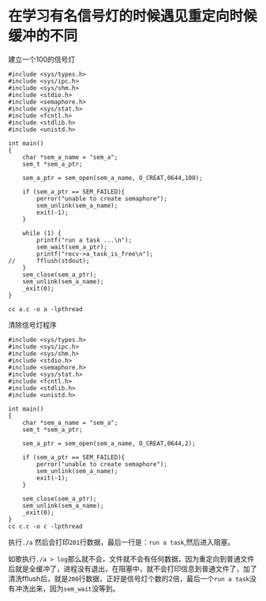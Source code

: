 # 在学习有名信号灯的时候遇见重定向时候缓冲的不同
建立一个100的信号灯
```
#include <sys/types.h>
#include <sys/ipc.h>
#include <sys/shm.h>
#include <stdio.h>
#include <semaphore.h>
#include <sys/stat.h>
#include <fcntl.h>
#include <stdlib.h>
#include <unistd.h>

int main()
{
	char *sem_a_name = "sem_a";
	sem_t *sem_a_ptr;

	sem_a_ptr = sem_open(sem_a_name, O_CREAT,0644,100);

	if (sem_a_ptr == SEM_FAILED){
		perror("unable to create semaphore");
		sem_unlink(sem_a_name);
		exit(-1);
	} 

	while (1) {
		printf("run a task ...\n");
		sem_wait(sem_a_ptr);
		printf("recv->a_task_is_free\n");
//		fflush(stdout);
	} 
	sem_close(sem_a_ptr);
	sem_unlink(sem_a_name);
	_exit(0);
} 

cc a.c -o a -lpthread
```
清除信号灯程序
```
#include <sys/types.h>
#include <sys/ipc.h>
#include <sys/shm.h>
#include <stdio.h>
#include <semaphore.h>
#include <sys/stat.h>
#include <fcntl.h>
#include <stdlib.h>
#include <unistd.h>

int main()
{
	char *sem_a_name = "sem_a";
	sem_t *sem_a_ptr;

	sem_a_ptr = sem_open(sem_a_name, O_CREAT,0644,2);

	if (sem_a_ptr == SEM_FAILED){
		perror("unable to create semaphore");
		sem_unlink(sem_a_name);
		exit(-1);
	} 

	sem_close(sem_a_ptr);
	sem_unlink(sem_a_name);
	_exit(0);
} 
cc c.c -o c -lpthread
```
执行`./a` 然后会打印`201`行数据，最后一行是：`run a task`,然后进入阻塞。

如歌执行`./a > log`那么就不会，文件就不会有任何数据，因为重定向到普通文件后就是全缓冲了，进程没有退出，在阻塞中，就不会打印信息到普通文件了，加了清洗fflush后，就是`200`行数据，正好是信号灯个数的2倍，最后一个`run a task`没有冲洗出来，因为`sem_wait`没等到。
